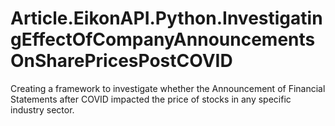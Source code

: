 # Article.EikonAPI.Python.InvestigatingEffectOfCompanyAnnouncementsOnSharePricesPostCOVID
Creating a framework to investigate whether the Announcement of Financial Statements after COVID impacted the price of stocks in any specific industry sector.

